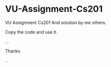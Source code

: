 # VU-Assignment-Cs201
VU Assignment Cs201
And solution by me others.

Copy the code and use it.

...

Thanks







..
